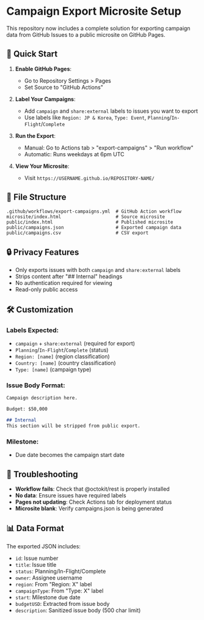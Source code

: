 # Campaign Export Microsite Setup

This repository now includes a complete solution for exporting campaign data from GitHub Issues to a public microsite on GitHub Pages.

## 🚀 Quick Start

1. **Enable GitHub Pages**:
   - Go to Repository Settings > Pages
   - Set Source to "GitHub Actions"

2. **Label Your Campaigns**:
   - Add `campaign` and `share:external` labels to issues you want to export
   - Use labels like `Region: JP & Korea`, `Type: Event`, `Planning`/`In-Flight`/`Complete`

3. **Run the Export**:
   - Manual: Go to Actions tab > "export-campaigns" > "Run workflow"
   - Automatic: Runs weekdays at 6pm UTC

4. **View Your Microsite**:
   - Visit `https://USERNAME.github.io/REPOSITORY-NAME/`

## 📁 File Structure

```
.github/workflows/export-campaigns.yml  # GitHub Action workflow
microsite/index.html                    # Source microsite
public/index.html                       # Published microsite  
public/campaigns.json                   # Exported campaign data
public/campaigns.csv                    # CSV export
```

## 🔒 Privacy Features

- Only exports issues with both `campaign` and `share:external` labels
- Strips content after "## Internal" headings
- No authentication required for viewing
- Read-only public access

## 🛠 Customization

### Labels Expected:
- `campaign` + `share:external` (required for export)
- `Planning`/`In-Flight`/`Complete` (status)
- `Region: [name]` (region classification)
- `Country: [name]` (country classification) 
- `Type: [name]` (campaign type)

### Issue Body Format:
```markdown
Campaign description here.

Budget: $50,000

## Internal
This section will be stripped from public export.
```

### Milestone:
- Due date becomes the campaign start date

## 🔧 Troubleshooting

- **Workflow fails**: Check that @octokit/rest is properly installed
- **No data**: Ensure issues have required labels
- **Pages not updating**: Check Actions tab for deployment status
- **Microsite blank**: Verify campaigns.json is being generated

## 📊 Data Format

The exported JSON includes:
- `id`: Issue number
- `title`: Issue title
- `status`: Planning/In-Flight/Complete
- `owner`: Assignee username
- `region`: From "Region: X" label
- `campaignType`: From "Type: X" label
- `start`: Milestone due date
- `budgetUSD`: Extracted from issue body
- `description`: Sanitized issue body (500 char limit)